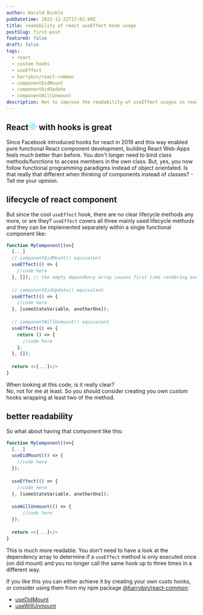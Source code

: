 ```yaml
---
author: Harald Binkle
pubDatetime: 2023-12-22T17:02:00Z
title: readability of react useEffect hook usage
postSlug: first-post
featured: false
draft: false
tags:
  - react
  - custom hooks
  - useEffect
  - harrybin/react-common
  - componentDidMount
  - componentDidUpdate
  - componentWillUnmount
description: Hot to improve the readability of useEffect usages in react components
---
```


## React<img alt="React-icon" src="../../../public/assets/React-icon.svg" style="all: unset;height: 20px"> with hooks is great

Since Facebook introduced hooks for react in 2019 and this way enabled pure functional React component development, building React Web-Apps feels much better than before.
You don't longer need to bind class methods/functions to access members in the own class.
But, yes, you now follow functional programming paradigms instead of object orientated.
Is that really that different when thinking of components instead of classes? - Tell me your opinion.

## lifecycle of react component

But since the cool `useEffect` hook, there are no clear lifecycle methods any more, or are they?
`useEffect` covers all three mainly used lifecycle methods and they can be implemented separately within a single functional component like:

```typescript
function MyComponent()=>{
  [...]
  // componentDidMount() equivalent
  useEffect(() => {
    //code here
  }, []); // the empty dependency array causes first time rendering execution only

  // componentDidUpdate() equivalent
  useEffect(() => {
    //code here
  }, [someStateVariable, anotherOne]);

  // componentWillUnmount() equivalent
  useEffect(() => {
    return () => {
      //code here
    };
  }, []);

  return <>[...]</>
}
```

When looking at this code, is it really clear?</br>
No, not for me at least. So you should consider creating you own custom hooks wrapping at least two of the method.

## better readability

So what about having that component like this:

```typescript
function MyComponent()=>{
  [...]
  useDidMount(() => {
    //code here
  });

  useEffect(() => {
    //code here
  }, [someStateVariable, anotherOne]);

  useWillUnmount(() => {
      //code here
  });

  return <>[...]</>
}
```

This is much more readable. You don't need to have a look at the dependency array to determine if a `useEffect` method is only executed once (on did mount) and you no longer call the same hook up to three times in a different way.

If you like this you can either achieve it by creating your own custo hooks, or consider using them from my npm package [@harrybin/react-common](https://www.npmjs.com/package/@harrybin/react-common):

- [useDidMount](https://harrybin.github.io/react-common/typedoc/functions/utils.useDidMount.html)
- [useWillUnmount](https://harrybin.github.io/react-common/typedoc/functions/utils.useWillUnmount.html)
